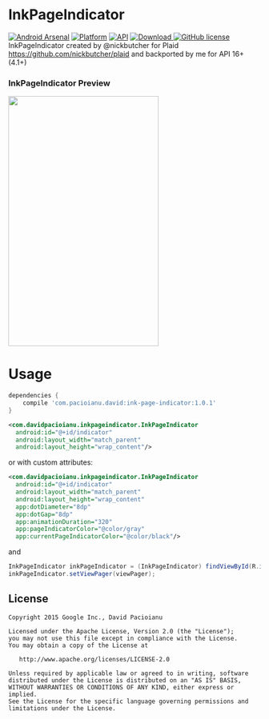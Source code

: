 # InkPageIndicator

[![Android Arsenal](https://img.shields.io/badge/Android%20Arsenal-InkPageIndicator-green.svg?style=true)](https://android-arsenal.com/details/1/2932) 
[![Platform](https://img.shields.io/badge/Platform-Android-green.svg)](http://developer.android.com/index.html)
[![API](https://img.shields.io/badge/API-16%2B-brightgreen.svg)](https://android-arsenal.com/api?level=16)
[ ![Download](https://api.bintray.com/packages/davidpacioianu/maven/ink-page-indicator/images/download.svg) ](https://bintray.com/davidpacioianu/maven/ink-page-indicator/_latestVersion)
[![GitHub license](https://img.shields.io/badge/license-Apache%202-blue.svg)](https://raw.githubusercontent.com/DavidPacioianu/InkPageIndicator/master/LICENSE) 
InkPageIndicator created by @nickbutcher for Plaid https://github.com/nickbutcher/plaid and backported by me for API 16+ (4.1+)

<h3>InkPageIndicator Preview</h3>
 <img height="500px" width="300px" src="http://giant.gfycat.com/AbleEmbellishedKillerwhale.gif"/>

# Usage

```gradle
dependencies {
    compile 'com.pacioianu.david:ink-page-indicator:1.0.1'
}
```

```xml
<com.davidpacioianu.inkpageindicator.InkPageIndicator
  android:id="@+id/indicator"
  android:layout_width="match_parent"
  android:layout_height="wrap_content"/>
```

or with custom attributes:
```xml
<com.davidpacioianu.inkpageindicator.InkPageIndicator
  android:id="@+id/indicator"
  android:layout_width="match_parent"
  android:layout_height="wrap_content"
  app:dotDiameter="8dp"
  app:dotGap="8dp"
  app:animationDuration="320"
  app:pageIndicatorColor="@color/gray"
  app:currentPageIndicatorColor="@color/black"/>
```
 and 
 
```java
InkPageIndicator inkPageIndicator = (InkPageIndicator) findViewById(R.id.indicator);
inkPageIndicator.setViewPager(viewPager);
```

License
--------

    Copyright 2015 Google Inc., David Pacioianu

    Licensed under the Apache License, Version 2.0 (the "License");
    you may not use this file except in compliance with the License.
    You may obtain a copy of the License at

       http://www.apache.org/licenses/LICENSE-2.0

    Unless required by applicable law or agreed to in writing, software
    distributed under the License is distributed on an "AS IS" BASIS,
    WITHOUT WARRANTIES OR CONDITIONS OF ANY KIND, either express or implied.
    See the License for the specific language governing permissions and
    limitations under the License.
